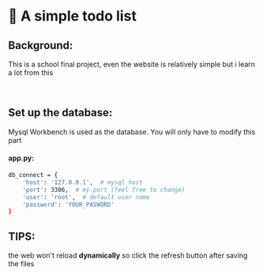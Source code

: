 # 📝 A simple todo list

## Background:
This is a school final project, even the website is relatively simple but i learn a lot from this

<br/>

## Set up the database:
Mysql Workbench is used as the database. You will only have to modify this part

#### app.py:
```bash
db_connect = {
    'host': '127.0.0.1',  # mysql host 
    'port': 3306,  # my port (feel free to change)
    'user': 'root',  # default user name
    'password': 'YOUR_PASWORD'
}
```


## TIPS:
the web won't reload __dynamically__ so click the refresh button after saving the files
